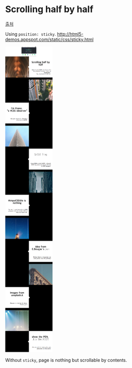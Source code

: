 Scrolling half by half
===

[출처](https://codepen.io/Kseso/pen/JyEWoP)

Using `position: sticky`.
<http://html5-demos.appspot.com/static/css/sticky.html>

![](2017-12-06-12-52-02.png)

Without `sticky`, page is nothing but scrollable by contents.